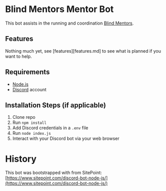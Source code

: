# Blind Mentors Mentor Bot

This bot assists in the running and coordination [Blind Mentors](https://blindmentors.wtf).

## Features

Nothing much yet, see [features][features.md] to see what is planned if you want to help.

## Requirements

- [Node.js](http://nodejs.org/)
- [Discord](https://discordapp.com/) account

## Installation Steps (if applicable)

1. Clone repo
2. Run `npm install`
3. Add Discord credentials in a `.env` file
3. Run `node index.js`
4. Interact with your Discord bot via your web browser

# History

This bot was bootstrapped with from SitePoint: [https://www.sitepoint.com/discord-bot-node-js/](https://www.sitepoint.com/discord-bot-node-js/)

